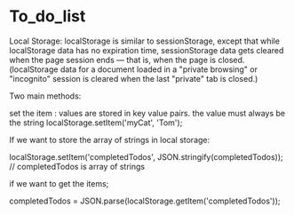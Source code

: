# To_do_list

Local Storage: localStorage is similar to sessionStorage, except that while localStorage data has no expiration time, sessionStorage data gets cleared when the page session ends — that is, when the page is closed. (localStorage data for a document loaded in a "private browsing" or "incognito" session is cleared when the last "private" tab is closed.)

Two main methods:

set the item : values are stored in key value pairs. the value must always be the string 
localStorage.setItem('myCat', 'Tom');

If we want to store the array of strings in local storage:

localStorage.setItem('completedTodos', JSON.stringify(completedTodos));  // completedTodos is array of strings

if we want to get the items;

completedTodos = JSON.parse(localStorage.getItem('completedTodos'));



